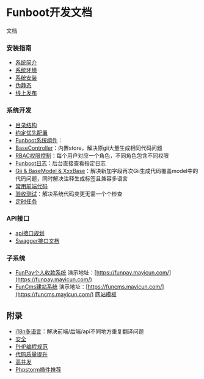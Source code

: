 Funboot开发文档
====================

文档

### 安装指南

* [系统简介](../../README.md)
* [系统环境](start-env.md)
* [系统安装](start-installation.md)
* [伪静态](start-rewrite.md)
* [线上发布](start-publish.md)


### 系统开发

* [目录结构](dev-structure.md)
* [约定优先配置](dev-convention.md)
* [Funboot系统组件](dev-component.md)：
* [BaseController](dev-controller.md)：内置store，解决原gii大量生成相同代码问题
* [RBAC权限控制](dev-rbac.md)：每个用户对应一个角色，不同角色包含不同权限
* [Funboot日志](dev-log.md)：后台直接查看指定日志
* [Gii & BaseModel & XxxBase](dev-gii.md)：解决新加字段再次Gii生成代码覆盖model中的代码问题，同时解决注释生成标签且兼容多语言
* [常用前端代码](dev-html.md)
* [验收测试](dev-test.md)：解决系统代码变更无需一个个检查
* [定时任务](dev-schedule.md)

### API接口

* [api接口规划](api.md)
* [Swagger接口文档](api-swagger.md)

### 子系统

* [FunPay个人收款系统](https://github.com/funson86/funpay) 演示地址：[https://funpay.mayicun.com/](https://funpay.mayicun.com/)
* [FunCms建站系统](https://github.com/funson86/funcms) 演示地址：[https://funcms.mayicun.com/](https://funcms.mayicun.com/)  [网站模板](https://github.com/funson86/funcms)

附录
------------

* [i18n多语言](dev-i18n.md)：解决前端/后端/api不同地方重复翻译问题
* [安全](appendix-security.md)
* [PHP编程规范](appendix-code-style.md)
* [代码质量提升](appendix-quality.md)
* [高并发](appendix-high.md)
* [Phpstorm插件推荐](appendix-phpstorm.md)

